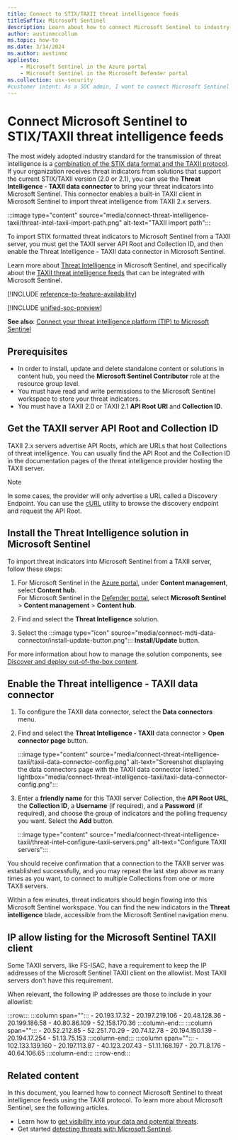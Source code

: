 ```yaml
---
title: Connect to STIX/TAXII threat intelligence feeds
titleSuffix: Microsoft Sentinel
description: Learn about how to connect Microsoft Sentinel to industry-standard threat intelligence feeds to import threat indicators.
author: austinmccollum
ms.topic: how-to
ms.date: 3/14/2024
ms.author: austinmc
appliesto:
    - Microsoft Sentinel in the Azure portal
    - Microsoft Sentinel in the Microsoft Defender portal
ms.collection: usx-security
#customer intent: As a SOC admin, I want to connect Microsoft Sentinel to a STIX/TAXII feed to ingest threat intelligence, so I can generate alerts incidents.
---
```


# Connect Microsoft Sentinel to STIX/TAXII threat intelligence feeds

The most widely adopted industry standard for the transmission of threat intelligence is a [combination of the STIX data format and the TAXII protocol](https://oasis-open.github.io/cti-documentation/). If your organization receives threat indicators from solutions that support the current STIX/TAXII version (2.0 or 2.1), you can use the **Threat Intelligence - TAXII data connector** to bring your threat indicators into Microsoft Sentinel. This connector enables a built-in TAXII client in Microsoft Sentinel to import threat intelligence from TAXII 2.x servers.

:::image type="content" source="media/connect-threat-intelligence-taxii/threat-intel-taxii-import-path.png" alt-text="TAXII import path":::

To import STIX formatted threat indicators to Microsoft Sentinel from a TAXII server, you must get the TAXII server API Root and Collection ID, and then enable the Threat Intelligence - TAXII data connector in Microsoft Sentinel.

Learn more about [Threat Intelligence](understand-threat-intelligence.md) in Microsoft Sentinel, and specifically about the [TAXII threat intelligence feeds](threat-intelligence-integration.md#taxii-threat-intelligence-feeds) that can be integrated with Microsoft Sentinel.

[!INCLUDE [reference-to-feature-availability](includes/reference-to-feature-availability.md)]

[!INCLUDE [unified-soc-preview](includes/unified-soc-preview.md)]

**See also**: [Connect your threat intelligence platform (TIP) to Microsoft Sentinel](connect-threat-intelligence-tip.md)

## Prerequisites  
- In order to install, update and delete standalone content or solutions in content hub, you need the **Microsoft Sentinel Contributor** role at the resource group level.
- You must have read and write permissions to the Microsoft Sentinel workspace to store your threat indicators.
- You must have a TAXII 2.0 or TAXII 2.1 **API Root URI** and **Collection ID**.

## Get the TAXII server API Root and Collection ID

TAXII 2.x servers advertise API Roots, which are URLs that host Collections of threat intelligence. You can usually find the API Root and the Collection ID in the documentation pages of the threat intelligence provider hosting the TAXII server. 

> [!NOTE]
> In some cases, the provider will only advertise a URL called a Discovery Endpoint. You can use the [cURL](https://en.wikipedia.org/wiki/CURL) utility to browse the discovery endpoint and request the API Root.

## Install the Threat Intelligence solution in Microsoft Sentinel

To import threat indicators into Microsoft Sentinel from a TAXII server, follow these steps:

1. For Microsoft Sentinel in the [Azure portal](https://portal.azure.com), under **Content management**, select **Content hub**. <br>For Microsoft Sentinel in the [Defender portal](https://security.microsoft.com/), select **Microsoft Sentinel** > **Content management** > **Content hub**.

1. Find and select the **Threat Intelligence** solution.

1. Select the :::image type="icon" source="media/connect-mdti-data-connector/install-update-button.png"::: **Install/Update** button.

For more information about how to manage the solution components, see [Discover and deploy out-of-the-box content](sentinel-solutions-deploy.md).

## Enable the Threat intelligence - TAXII data connector

1. To configure the TAXII data connector, select the **Data connectors** menu. 

1. Find and select the **Threat Intelligence - TAXII** data connector > **Open connector page** button.

    :::image type="content" source="media/connect-threat-intelligence-taxii/taxii-data-connector-config.png" alt-text="Screenshot displaying the data connectors page with the TAXII data connector listed." lightbox="media/connect-threat-intelligence-taxii/taxii-data-connector-config.png":::

1. Enter a **friendly name** for this TAXII server Collection, the **API Root URL**, the **Collection ID**, a **Username** (if required), and a **Password** (if required), and choose the group of indicators and the polling frequency you want. Select the **Add** button.

    :::image type="content" source="media/connect-threat-intelligence-taxii/threat-intel-configure-taxii-servers.png" alt-text="Configure TAXII servers":::
 
You should receive confirmation that a connection to the TAXII server was established successfully, and you may repeat the last step above as many times as you want, to connect to multiple Collections from one or more TAXII servers.

Within a few minutes, threat indicators should begin flowing into this Microsoft Sentinel workspace. You can find the new indicators in the **Threat intelligence** blade, accessible from the Microsoft Sentinel navigation menu.


## IP allow listing for the Microsoft Sentinel TAXII client

Some TAXII servers, like FS-ISAC, have a requirement to keep the IP addresses of the Microsoft Sentinel TAXII client on the allowlist. Most TAXII servers don't have this requirement.

When relevant, the following IP addresses are those to include in your allowlist:


:::row:::
   :::column span="":::
      - 20.193.17.32
      - 20.197.219.106
      - 20.48.128.36
      - 20.199.186.58
      - 40.80.86.109
      - 52.158.170.36
   :::column-end:::
   :::column span="":::
      - 20.52.212.85
      - 52.251.70.29
      - 20.74.12.78
      - 20.194.150.139
      - 20.194.17.254
      - 51.13.75.153
   :::column-end:::
   :::column span="":::
      - 102.133.139.160
      - 20.197.113.87
      - 40.123.207.43
      - 51.11.168.197
      - 20.71.8.176
      - 40.64.106.65
   :::column-end:::
:::row-end:::


## Related content

In this document, you learned how to connect Microsoft Sentinel to threat intelligence feeds using the TAXII protocol. To learn more about Microsoft Sentinel, see the following articles.

- Learn how to [get visibility into your data and potential threats](get-visibility.md).
- Get started [detecting threats with Microsoft Sentinel](./detect-threats-built-in.md).
